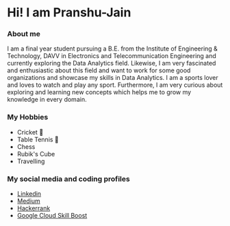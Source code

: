 # Hi! I am Pranshu-Jain
### About me
I am a final year student pursuing a B.E. from the Institute of Engineering & Technology, DAVV in Electronics and Telecommunication Engineering and currently exploring the Data Analytics field. Likewise, I am very fascinated and enthusiastic about this field and want to work for some good organizations and showcase my skills in Data Analytics. I am a sports lover and loves to watch and play any sport. Furthermore, I am very curious about exploring and learning new concepts which helps me to grow my knowledge in every domain.

### My Hobbies
- Cricket :cricket_game:
- Table Tennis :ping_pong:
- Chess
- Rubik's Cube
- Travelling

### My social media and coding profiles
- [Linkedin](https://www.linkedin.com/in/pranshu-jain-7689041a5)
- [Medium](https://medium.com/@pranshu2105j)
- [Hackerrank](https://www.hackerrank.com/pranshu2105j)
- [Google Cloud Skill Boost](https://www.cloudskillsboost.google/public_profiles/d1aa2901-0fa4-478c-9b15-29b83c2f8fb4)
